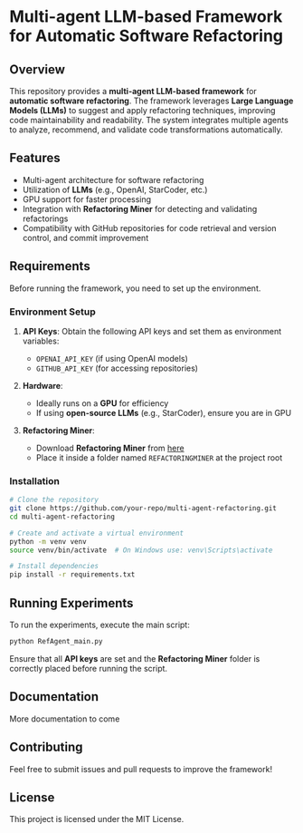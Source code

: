 # Multi-agent LLM-based Framework for Automatic Software Refactoring

## Overview
This repository provides a **multi-agent LLM-based framework** for **automatic software refactoring**. The framework leverages **Large Language Models (LLMs)** to suggest and apply refactoring techniques, improving code maintainability and readability. The system integrates multiple agents to analyze, recommend, and validate code transformations automatically.

## Features
- Multi-agent architecture for software refactoring
- Utilization of **LLMs** (e.g., OpenAI, StarCoder, etc.)
- GPU support for faster processing
- Integration with **Refactoring Miner** for detecting and validating refactorings
- Compatibility with GitHub repositories for code retrieval and version control, and commit improvement

## Requirements
Before running the framework, you need to set up the environment.

### Environment Setup
1. **API Keys**: Obtain the following API keys and set them as environment variables:
   - `OPENAI_API_KEY` (if using OpenAI models)
   - `GITHUB_API_KEY` (for accessing repositories)

2. **Hardware**:
   - Ideally runs on a **GPU** for efficiency
   - If using **open-source LLMs** (e.g., StarCoder), ensure you are in GPU

3. **Refactoring Miner**:
   - Download **Refactoring Miner** from [here](https://github.com/tsantalis/RefactoringMiner)
   - Place it inside a folder named `REFACTORINGMINER` at the project root

### Installation
```bash
# Clone the repository
git clone https://github.com/your-repo/multi-agent-refactoring.git
cd multi-agent-refactoring

# Create and activate a virtual environment
python -m venv venv
source venv/bin/activate  # On Windows use: venv\Scripts\activate

# Install dependencies
pip install -r requirements.txt
```

## Running Experiments
To run the experiments, execute the main script:
```bash
python RefAgent_main.py
```
Ensure that all **API keys** are set and the **Refactoring Miner** folder is correctly placed before running the script.

## Documentation
More documentation to come

## Contributing
Feel free to submit issues and pull requests to improve the framework!

## License
This project is licensed under the MIT License.

